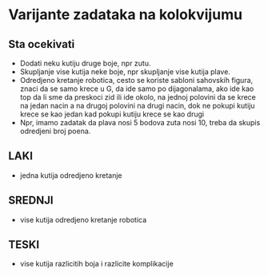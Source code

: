 <h1 align = "cente"> Varijante zadataka na kolokvijumu </h1>

## Sta ocekivati 
  - Dodati neku kutiju druge boje, npr zutu.
  - Skupljanje vise kutija neke boje, npr skupljanje vise kutija plave. 
  - Odredjeno kretanje robotica, cesto se koriste sabloni sahovskih figura, znaci da se samo krece u G, da ide samo po dijagonalama, ako ide kao top da li sme da preskoci zid ili ide okolo, na jednoj polovini da se krece na jedan nacin a na drugoj polovini na drugi nacin, dok ne pokupi kutiju krece se kao jedan kad pokupi kutiju krece se kao drugi
  - Npr, imamo zadatak da plava nosi 5 bodova zuta nosi 10, treba da skupis odredjeni broj poena.


## LAKI
  - jedna kutija odredjeno kretanje
## SREDNJI 
  - vise kutija odredjeno kretanje robotica
## TESKI 
  - vise kutija razlicitih boja i razlicite komplikacije